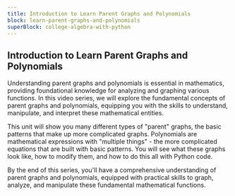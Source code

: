 ```yaml
---
title: Introduction to Learn Parent Graphs and Polynomials
block: learn-parent-graphs-and-polynomials
superBlock: college-algebra-with-python
---
```


## Introduction to Learn Parent Graphs and Polynomials

Understanding parent graphs and polynomials is essential in mathematics, providing foundational knowledge for analyzing and graphing various functions. In this video series, we will explore the fundamental concepts of parent graphs and polynomials, equipping you with the skills to understand, manipulate, and interpret these mathematical entities.

This unit will show you many different types of "parent" graphs, the basic patterns that make up more complicated graphs. Polynomials are mathematical expressions with "multiple things" - the more complicated equations that are built with basic patterns. You will see what these graphs look like, how to modify them, and how to do this all with Python code.

By the end of this series, you'll have a comprehensive understanding of parent graphs and polynomials, equipped with practical skills to graph, analyze, and manipulate these fundamental mathematical functions.
